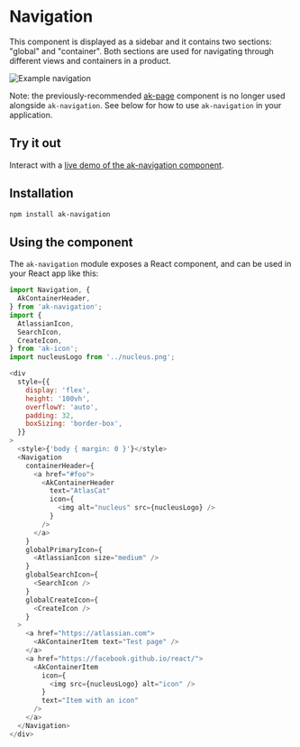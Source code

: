 # Navigation

This component is displayed as a sidebar and it contains two sections: "global" and "container". Both sections are used for navigating through different views and containers in a product.

![Example navigation](https://i.imgur.com/G3SusxW.gif)

Note: the previously-recommended [ak-page](https://www.npmjs.com/package/ak-page) component is no longer used alongside `ak-navigation`. See below for how to use `ak-navigation` in your application.

## Try it out

Interact with a [live demo of the ak-navigation component](https://aui-cdn.atlassian.com/atlaskit/stories/ak-navigation/@VERSION@/).

## Installation

```sh
npm install ak-navigation
```

## Using the component

The `ak-navigation` module exposes a React component, and can be used in your React app like this:

```js
import Navigation, {
  AkContainerHeader,
} from 'ak-navigation';
import {
  AtlassianIcon,
  SearchIcon,
  CreateIcon,
} from 'ak-icon';
import nucleusLogo from '../nucleus.png';

<div
  style={{
    display: 'flex',
    height: '100vh',
    overflowY: 'auto',
    padding: 32,
    boxSizing: 'border-box',
  }}
>
  <style>{'body { margin: 0 }'}</style>
  <Navigation
    containerHeader={
      <a href="#foo">
        <AkContainerHeader
          text="AtlasCat"
          icon={
            <img alt="nucleus" src={nucleusLogo} />
          }
        />
      </a>
    }
    globalPrimaryIcon={
      <AtlassianIcon size="medium" />
    }
    globalSearchIcon={
      <SearchIcon />
    }
    globalCreateIcon={
      <CreateIcon />
    }
  >
    <a href="https://atlassian.com">
      <AkContainerItem text="Test page" />
    </a>
    <a href="https://facebook.github.io/react/">
      <AkContainerItem
        icon={
          <img src={nucleusLogo} alt="icon" />
        }
        text="Item with an icon"
      />
    </a>
  </Navigation>
</div>
```

